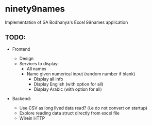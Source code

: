 # ninety9names
Implementation of SA Bodhanya's Excel 99names application  


## TODO:
- Frontend 
    -   Design
    -   Services to display:
        -   All names
        -   Name given numerical input (random number if blank)
            -   Display all info
            -   Display English (with option for all)
            -   Display Arabic (with option for all)

- Backend:
    -   Use CSV as long lived data read? (i.e do not convert on startup)
    -   Explore reading data struct directly from excel file
    - Wirein HTTP 